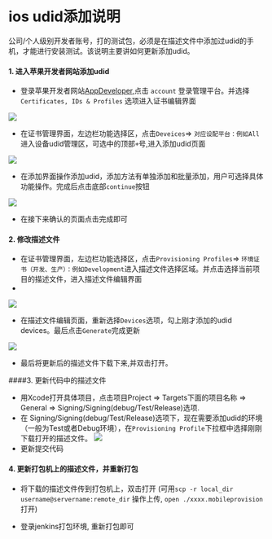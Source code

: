 # ios udid添加说明

公司/个人级别开发者账号，打的测试包，必须是在描述文件中添加过udid的手机，才能进行安装测试。该说明主要讲如何更新添加udid。

#### 1. 进入苹果开发者网站添加udid

- 登录苹果开发者网站[AppDeveloper](https://developer.apple.com/),点击 `account` 登录管理平台。并选择`Certificates, IDs & Profiles` 选项进入证书编辑界面

![](https://terminus-org.app.terminus.io/api/gittar/terminus-retail-mall/rn-template/raw/master/docs/images/1.jpg)

- 在证书管理界面，左边栏功能选择区，点击`Deveices`=> `对应设配平台：例如All`进入设备udid管理区，可选中的顶部`+`号,进入添加udid页面

![](https://terminus-org.app.terminus.io/api/gittar/terminus-retail-mall/rn-template/raw/master/docs/images/2.jpg)

- 在添加界面操作添加udid，添加方法有单独添加和批量添加，用户可选择具体功能操作。完成后点击底部`continue`按钮

![](https://terminus-org.app.terminus.io/api/gittar/terminus-retail-mall/rn-template/raw/master/docs/images/3.jpg)

- 在接下来确认的页面点击完成即可

#### 2. 修改描述文件


 - 在证书管理界面，左边栏功能选择区，点击`Provisioning Profiles`=> `环境证书（开发、生产）：例如Development`进入描述文件选择区域。并点击选择当前项目的描述文件，进入描述文件编辑界面
 - 
  ![](https://terminus-org.app.terminus.io/api/gittar/terminus-retail-mall/rn-template/raw/feature/gitbook/doc/imaegs/4.jpg)

 - 在描述文件编辑页面，重新选择`Devices`选项，勾上刚才添加的udid devices。最后点击`Generate`完成更新

 ![](https://terminus-org.app.terminus.io/api/gittar/terminus-retail-mall/rn-template/raw/master/docs/images/5.jpg)
 
 - 最后将更新后的描述文件下载下来,并双击打开。

 
####3.  更新代码中的描述文件

 - 用Xcode打开具体项目，点击项目Project => Targets下面的项目名称 => General => Signing/Signing(debug/Test/Release)选项.
 - 在 Signing/Signing(debug/Test/Release)选项下，现在需要添加udid的环境（一般为Test或者Debug环境），在`Provisioning Profile`下拉框中选择刚刚下载打开的描述文件。
  ![](https://terminus-org.app.terminus.io/api/gittar/terminus-retail-mall/rn-template/raw/master/docs/images/6.jpg)
 - 更新提交代码
 
 
#### 4. 更新打包机上的描述文件，并重新打包

- 将下载的描述文件传到打包机上，双击打开
 (可用`scp -r local_dir username@servername:remote_dir` 操作上传,	`open ./xxxx.mobileprovision`打开)
   
- 登录jenkins打包环境, 重新打包即可


